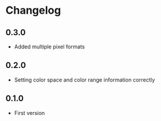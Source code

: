 # Changelog
## 0.3.0
- Added multiple pixel formats
## 0.2.0
- Setting color space and color range information correctly
## 0.1.0
- First version
